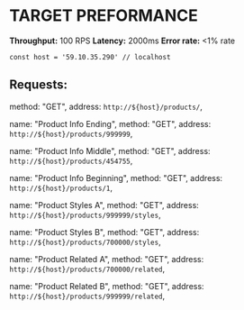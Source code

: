# TARGET PREFORMANCE
**Throughput:** 100 RPS
**Latency:** 2000ms
**Error rate:** <1% rate

`const host = '59.10.35.290' // localhost`

## Requests:
method: "GET",
address: `http://${host}/products/`,

name: "Product Info Ending",
method: "GET",
address: `http://${host}/products/999999`,

name: "Product Info Middle",
method: "GET",
address: `http://${host}/products/454755`,

name: "Product Info Beginning",
method: "GET",
address: `http://${host}/products/1`,

name: "Product Styles A",
method: "GET",
address: `http://${host}/products/999999/styles`,

name: "Product Styles B",
method: "GET",
address: `http://${host}/products/700000/styles`,

name: "Product Related A",
method: "GET",
address: `http://${host}/products/700000/related`,

name: "Product Related B",
method: "GET",
address: `http://${host}/products/999999/related`,

